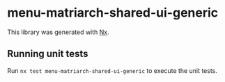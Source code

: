 # menu-matriarch-shared-ui-generic

This library was generated with [Nx](https://nx.dev).

## Running unit tests

Run `nx test menu-matriarch-shared-ui-generic` to execute the unit tests.

